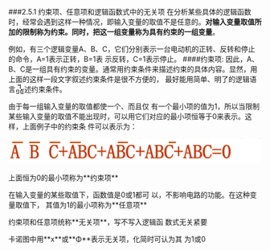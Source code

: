 ###2.5.1 约束项、任意项和逻辑函数式中的无关项 
在分析某些具体的逻辑函数时，经常会遇到这样一种情况，即输入变量的取值不是任意的。**对输入变量取值所加的限制称为约束。同时，把这一组变量称为具有约束的一组变量**。 <p>
例如，有三个逻辑变量A、B、C，它们分别表示一台电动机的正转、反转和停止的命令，A=1表示正转，B=1表 示反转，C=1表示停止。 
####约束项:
因此，A、B、C是一组具有约束的变量。通常用约束条件来描述约束的具体内容。显然，用上面的这样一段文字叙述约束条件是很不方便的， 最好能用简单、明了的逻辑语言᧿述约束条件。 <p>
由于每一组输入变量的取值都使一个、而且仅 有一个最小项的值为1，所以当限制某些输入变量的取值不能出现时，可以用它们对应的最小项恒等于0来表示。这样，上面例子中的约束条 件可以表示为：<P>
![](/assets/49.PNG)
<p>
上面恒为0的最小项称为**约束项** <p>
在输入变量的某些取值下，函数值是0或1都可 以，不影响电路的功能。在这种变量取值下， 其值为1的最小项称为**任意项** <p>
约束项和任意项统称**无关项**，写不写入逻辑函 数式无关紧要 <p>
卡诺图中用**x**或**Φ**表示无关项，化简时可认为其 为1或0 


 
